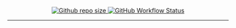 <p align="center">
  <a href="https://github.com/tanahatas/personal-auth">
    <img
      src="https://img.shields.io/github/repo-size/tanahatas/personal-auth"
      alt="Github repo size"
    />
  </a>
  <a href="https://github.com/tanahatas/personal-auth/actions">
    <img
      src="https://img.shields.io/github/workflow/status/tanahatas/personal-auth/Build%20and%20Deploy?style=flat-square" 
      alt="GitHub Workflow Status"
    />
  </a>
</p>

---
